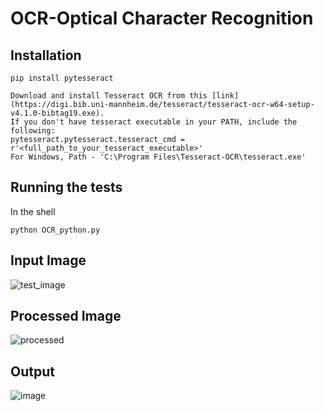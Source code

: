 # OCR-Optical Character Recognition

## Installation
```
pip install pytesseract

Download and install Tesseract OCR from this [link](https://digi.bib.uni-mannheim.de/tesseract/tesseract-ocr-w64-setup-v4.1.0-bibtag19.exe).
If you don't have tesseract executable in your PATH, include the following:
pytesseract.pytesseract.tesseract_cmd = r'<full_path_to_your_tesseract_executable>'
For Windows, Path - 'C:\Program Files\Tesseract-OCR\tesseract.exe'
```

## Running the tests

In the shell
```
python OCR_python.py
```

## Input Image
![test_image](https://user-images.githubusercontent.com/38086075/61168861-e138e300-a571-11e9-92af-a54ef780f0a2.PNG)

## Processed Image
![processed](https://user-images.githubusercontent.com/38086075/61168867-f746a380-a571-11e9-9948-3d1ccee15c33.png)

## Output
![image](https://user-images.githubusercontent.com/38086075/61168885-4db3e200-a572-11e9-854b-1b4d91d84186.png)
